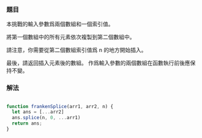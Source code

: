 ### 題目

本挑戰的輸入參數爲兩個數組和一個索引值。

將第一個數組中的所有元素依次複製到第二個數組中。

請注意，你需要從第二個數組索引值爲 n 的地方開始插入。

最後，請返回插入元素後的數組。 作爲輸入參數的兩個數組在函數執行前後應保持不變。

### 解法

```js

function frankenSplice(arr1, arr2, n) {
  let ans = [...arr2]
  ans.splice(n, 0, ...arr1)
  return ans;
}

```

